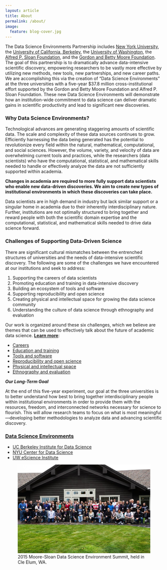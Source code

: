 ```yaml
---
layout: article
title: About
permalink: /about/
image:
  feature: blog-cover.jpg
---
```


The Data Science Environments Partnership includes [New York University](http://datascience.nyu.edu), the [University of California, Berkeley](http://datascience.berkeley.edu), the [University of Washington](http://escience.washington.edu), the [Alfred P. Sloan Foundation](http://sloan.org), and the [Gordon and Betty Moore Foundation](http://moore.org). The goal of this partnership is to dramatically advance data-intensive scientific discovery, empowering researchers to be vastly more effective by utilizing new methods, new tools, new partnerships, and new career paths. We are accomplishing this via the creation of “Data Science Environments” at the three universities with a five-year $37.8 million cross-institutional effort supported by the Gordon and Betty Moore Foundation and Alfred P. Sloan Foundation. These new Data Science Environments will demonstrate how an institution-wide commitment to data science can deliver dramatic gains in scientific productivity and lead to significant new discoveries.

### Why Data Science Environments?

Technological advances are generating staggering amounts of scientific data. The scale and complexity of these data sources continues to grow. Efficiently harnessing the data being generated has the potential to revolutionize every field within the natural, mathematical, computational, and social sciences. However, the volume, variety, and velocity of data are overwhelming current tools and practices, while the researchers (data scientists) who have the computational, statistical, and mathematical skills needed to handle or effectively analyze the data are not sufficiently supported within academia.

**Changes in academia are required to more fully support data scientists who enable new data-driven discoveries. We aim to create new types of institutional environments in which these discoveries can take place.**

Data scientists are in high demand in industry but lack similar support or a singular home in academia due to their inherently interdisciplinary nature. Further, institutions are not optimally structured to bring together and reward people with both the scientific domain expertise and the computational, statistical, and mathematical skills needed to drive data science forward. 

### Challenges of Supporting Data-Driven Science

There are significant cultural mismatches between the entrenched structures of universities and the needs of data-intensive scientific discovery. The following are some of the challenges we have encountered at our institutions and seek to address:

1. Supporting the careers of data scientists
2. Promoting education and training in data-intensive discovery
3. Building an ecosystem of tools and software
4. Supporting reproducibility and open science
5. Creating physical and intellectual space for growing the data science community
6. Understanding the culture of data science through ethnography and evaluation

Our work is organized around these six challenges, which we believe are themes that can be used to effectively talk about the future of academic data science. **[Learn more](/themes)**: 

- [Careers](/themes/#careers)
- [Education and training](/themes/#education)
- [Tools and software](/themes/#tools)
- [Reproducibility and open science](/themes/#reproducibility)
- [Physical and intellectual space](/themes/#space)
- [Ethnography and evaluation](/themes/#ethnography)

_**Our Long-Term Goal**_

At the end of this five-year experiment, our goal at the three universities is to better understand how best to bring together interdisciplinary people within institutional environments in order to provide them with the resources, freedom, and interconnected networks necessary for science to flourish. This will allow research teams to focus on what is most meaningful—developing better methodologies to analyze data and advancing scientific discovery.

### [Data Science Environments](/environments)

- [UC Berkeley Institute for Data Science](/ucb)
- [NYU Center for Data Science](/nyu)
- [UW eScience Institute](/uw)

<figure>
  <img src="/images/2015_summit.JPG" alt="MSDSE Group" width="600">
  <figcaption>2015 Moore-Sloan Data Science Environment Summit, held in Cle Elum, WA.</figcaption>
</figure>

